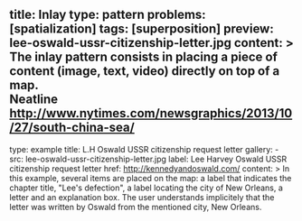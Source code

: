 title: Inlay
type: pattern
problems: [spatialization]
tags: [superposition]
preview: lee-oswald-ussr-citizenship-letter.jpg
content: >
    The inlay pattern consists in placing a piece of content (image, text, video) directly on top of a map.  
    Neatline
    http://www.nytimes.com/newsgraphics/2013/10/27/south-china-sea/
---
type: example
title: L.H Oswald USSR citizenship request letter
gallery: 
    - src: lee-oswald-ussr-citizenship-letter.jpg
      label: Lee Harvey Oswald USSR citizenship request letter 
      href: http://kennedyandoswald.com/
content: >
    In this example, several items are placed on the map: a label that indicates the chapter title, "Lee's defection", a label locating the city of New Orleans, a letter and an explanation box. The user understands implicitely that the letter was written by Oswald from the mentioned city, New Orleans.



